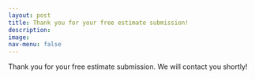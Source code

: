 ```yaml
---
layout: post
title: Thank you for your free estimate submission!
description: 
image: 
nav-menu: false
---
```


Thank you for your free estimate submission. We will contact you shortly!


